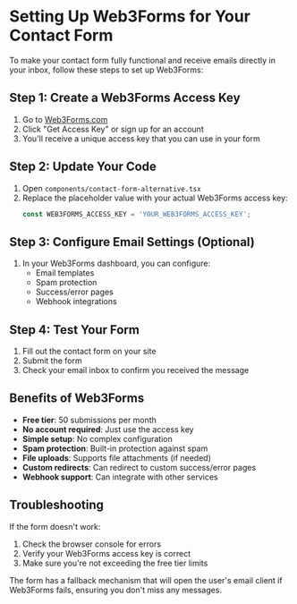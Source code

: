 # Setting Up Web3Forms for Your Contact Form

To make your contact form fully functional and receive emails directly in your inbox, follow these steps to set up Web3Forms:

## Step 1: Create a Web3Forms Access Key

1. Go to [Web3Forms.com](https://web3forms.com/)
2. Click "Get Access Key" or sign up for an account
3. You'll receive a unique access key that you can use in your form

## Step 2: Update Your Code

1. Open `components/contact-form-alternative.tsx`
2. Replace the placeholder value with your actual Web3Forms access key:
   ```typescript
   const WEB3FORMS_ACCESS_KEY = 'YOUR_WEB3FORMS_ACCESS_KEY';
   ```

## Step 3: Configure Email Settings (Optional)

1. In your Web3Forms dashboard, you can configure:
   - Email templates
   - Spam protection
   - Success/error pages
   - Webhook integrations

## Step 4: Test Your Form

1. Fill out the contact form on your site
2. Submit the form
3. Check your email inbox to confirm you received the message

## Benefits of Web3Forms

- **Free tier**: 50 submissions per month
- **No account required**: Just use the access key
- **Simple setup**: No complex configuration
- **Spam protection**: Built-in protection against spam
- **File uploads**: Supports file attachments (if needed)
- **Custom redirects**: Can redirect to custom success/error pages
- **Webhook support**: Can integrate with other services

## Troubleshooting

If the form doesn't work:
1. Check the browser console for errors
2. Verify your Web3Forms access key is correct
3. Make sure you're not exceeding the free tier limits

The form has a fallback mechanism that will open the user's email client if Web3Forms fails, ensuring you don't miss any messages.